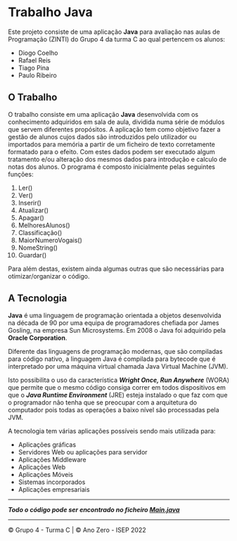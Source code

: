 # Trabalho Java
Este projeto consiste de uma aplicação **Java** para avaliação nas aulas de Programação (ZINTI) do Grupo 4 da turma C ao qual pertencem os alunos:

 - Diogo Coelho
 - Rafael Reis
 - Tiago Pina
 - Paulo Ribeiro
 
 ## O Trabalho
O trabalho consiste em uma aplicação **Java** desenvolvida com os conhecimento adquiridos em sala de aula, dividida numa série de módulos que servem diferentes propósitos.
A aplicação tem como objetivo fazer a gestão de alunos cujos dados são introduzidos pelo utilizador ou importados para memória a partir de um ficheiro de texto corretamente formatado para o efeito. Com estes dados podem ser executado algum tratamento e/ou alteração dos mesmos dados para introdução e calculo de notas dos alunos. O programa é composto inicialmente pelas seguintes funções:

1. Ler()
2. Ver()
3. Inserir()
4. Atualizar()
5. Apagar()
6. MelhoresAlunos()
7. Classificação()
8. MaiorNumeroVogais()
9. NomeString()
10. Guardar() 

Para além destas, existem ainda algumas outras que são necessárias para otimizar/organizar o código.

## A Tecnologia

**Java** é uma linguagem de programação orientada a objetos desenvolvida na década de 90 por uma equipa de programadores chefiada por James Gosling, na empresa Sun Microsystems. Em 2008 o Java foi adquirido pela **Oracle Corporation**. 

Diferente das linguagens de programação modernas, que são compiladas para código nativo, a linguagem Java é compilada para bytecode que é interpretado por uma máquina virtual chamada Java Virtual Machine (JVM). 

Isto possibilita o uso da característica ***Wright Once, Run Anywhere*** (WORA) que permite que o mesmo código consiga correr em todos dispositivos em que o ***Java Runtime Environment*** (JRE) esteja instalado o que faz com que o programador não tenha que se preocupar com a arquitetura do computador pois todas as operações a baixo nível são processadas pela JVM.

A tecnologia tem várias aplicações possíveis sendo mais utilizada para:

- Aplicações gráficas
- Servidores Web ou aplicações para servidor
- Aplicações Middleware
- Aplicações Web
- Aplicações Móveis
- Sistemas incorporados
- Aplicações empresariais

---

***Todo o código pode ser encontrado no ficheiro [Main.java](https://github.com/Rafael-Reis22233/Trabalho-Java-Ano-Zero/blob/main/Main.java)***

---

© Grupo 4 - Turma C | © Ano Zero - ISEP 2022
